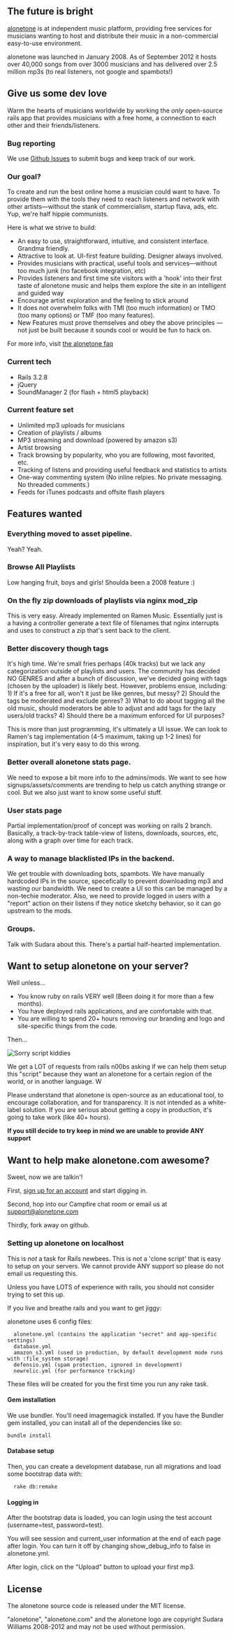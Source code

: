 ## The future is bright

[alonetone](http://alonetone.com) is at independent music platform, providing free services for musicians wanting to host and distribute their music in a non-commercial easy-to-use environment.

alonetone was launched in January 2008. As of September 2012 it hosts over 40,000 songs from over 3000 musicians and has delivered over 2.5 million mp3s (to real listeners, not google and spambots!)

## Give us some dev love

Warm the hearts of musicians worldwide by working the *only* open-source rails app that provides musicians with a free home, a connection to each other and their friends/listeners.

### Bug reporting 

We use [Github Issues](http://github.com/sudara/alonetone/issues) to submit bugs and keep track of our work.

### Our goal?

To create and run the best online home a musician could want to have. To provide them with the tools they need to reach  listeners and network with other artists—without the stank of commercialism, startup flava, ads, etc. Yup, we're half hippie communists. 

Here is what we strive to build:

* An easy to use, straightforward, intuitive, and consistent interface. Grandma friendly.
* Attractive to look at. UI-first feature building. Designer always involved.
* Provides musicians with practical, useful tools and services—without too much junk (no facebook integration, etc)
* Provides listeners and first time site visitors with a 'hook' into their first taste of alonetone music and helps them explore the site in an intelligent and guided way
* Encourage artist exploration and the feeling to stick around
* It does not overwhelm folks with TMI (too much information) or TMO (too many options) or TMF (too many features).
* New Features must prove themselves and obey the above principles — not just be built because it sounds cool or would be fun to hack on.

For more info, visit [the alonetone faq](http://alonetone.com/about)

### Current tech

* Rails 3.2.8
* jQuery
* SoundManager 2 (for flash + html5 playback)


### Current feature set

* Unlimited mp3 uploads for musicians
* Creation of playlists / albums
* MP3 streaming and download (powered by amazon s3)
* Artist browsing
* Track browsing by popularity, who you are following, most favorited, etc.
* Tracking of listens and providing useful feedback and statistics to artists
* One-way commenting system (No inline relpies. No private messaging. No threaded comments.)
* Feeds for iTunes podcasts and offsite flash players

## Features wanted

### Everything moved to asset pipeline.
Yeah? Yeah.

### Browse All Playlists
Low hanging fruit, boys and girls! Shoulda been a 2008 feature :)

### On the fly zip downloads of playlists via nginx mod\_zip
This is very easy. Already implemented on Ramen Music. Essentially just is a having a controller generate a text file of filenames that nginx interrupts and uses to construct a zip that's sent back to the client.

### Better discovery though tags
It's high time. We're small fries perhaps (40k tracks) but we lack any categorization outside of playlists and users. The community has decided NO GENRES and after a bunch of discussion, we've decided going with tags (chosen by the uploader) is likely best. However, problems ensue, including: 
	1) If it's a free for all, won't it just be like genres, but messy? 
	2) Should the tags  be moderated and exclude genres? 
	3) What to do about tagging all the old music, should moderators be able to adjust and add tags for the lazy users/old tracks? 
	4) Should there be a maximum enforced for UI purposes?
	
This is more than just programming, it's ultimately a UI issue. We can look to Ramen's tag implementation (4-5 maximum, taking up 1-2 lines) for inspiration, but it's very easy to do this wrong.

### Better overall alonetone stats page. 
We need to expose a bit more info to the admins/mods. We want to see how signups/assets/comments are trending to help us catch anything strange or cool. But we also just want to know some useful stuff.

### User stats page
Partial implementation/proof of concept was working on rails 2 branch. Basically, a track-by-track table-view of listens, downloads, sources, etc, along with a graph over time for each track. 

### A way to manage blacklisted IPs in the backend. 
We get trouble with downloading bots, spambots. We have manually hardcoded IPs in the source, specefically to prevent downloading mp3 and wasting our bandwidth. We need to create a UI so this can be managed by a non-techie moderator. Also, we need to provide logged in users with a "report" action on their listens if they notice sketchy behavior, so it can go upstream to the mods.

### Groups. 
Talk with Sudara about this. There's a partial half-hearted implementation. 


## Want to setup alonetone on your server?

Well unless...

* You know ruby on rails VERY well (Been doing it for more than a few months).
* You have deployed rails applications, and are comfortable with that.
* You are willing to spend 20+ hours removing our branding and logo and site-specific things from the code.

Then...

![Sorry script kiddies](https://img.skitch.com/20120908-1exaxnmix5mb82xaq32tjnrja.png)

We get a LOT of requests from rails n00bs asking if we can help them setup this "script" because they want an alonetone for a certain region of the world, or in another language. W

Please understand that alonetone is open-source as an educational tool, to encourage collaboration, and for transparency. It is not intended as a white-label solution. If you are serious about getting a copy in production, it's going to take work (like 40+ hours).

**If you still decide to try keep in mind we are unable to provide ANY support** 

## Want to help make alonetone.com awesome?

Sweet, now we are talkin'!

First, [sign up for an account](http://alonetone.com) and start digging in.

Second, hop into our Campfire chat room or email us at support@alonetone.com

Thirdly, fork away on github.

### Setting up alonetone on localhost

This is *not* a task for Rails newbees. This is not a 'clone script' that is easy to setup on your servers. We cannot provide ANY support   so please do not email us requesting this.

Unless you have LOTS of experience with rails, you should not consider trying to set this up.

If you live and breathe rails and you want to get jiggy:

alonetone uses 6 config files:

      alonetone.yml (contains the application "secret" and app-specific settings)
      database.yml
      amazon_s3.yml (used in production, by default development mode runs with :file_system storage)
      defensio.yml (spam protection, ignored in development)
      newrelic.yml (for performance tracking)

These files will be created for you the first time you run any rake task. 

#### Gem installation


We use bundler. You'll need imagemagick installed.  If you have the Bundler gem installed, you can install all of the dependencies like so:

   `bundle install`



#### Database setup

Then, you can create a development database, run all migrations and load some bootstrap data with:

      rake db:remake

#### Logging in

After the bootstrap data is loaded, you can login using the test account (username=test, password=test).

You will see session and current\_user information at the end of each page after login. You can turn it off by changing show\_debug_info to false in alonetone.yml.

After login, click on the "Upload" button to upload your first mp3.

## License 

The alonetone source code is released under the MIT license. 

"alonetone", "alonetone.com" and the alonetone logo are copyright Sudara Williams 2008-2012 and may not be used without permission.
